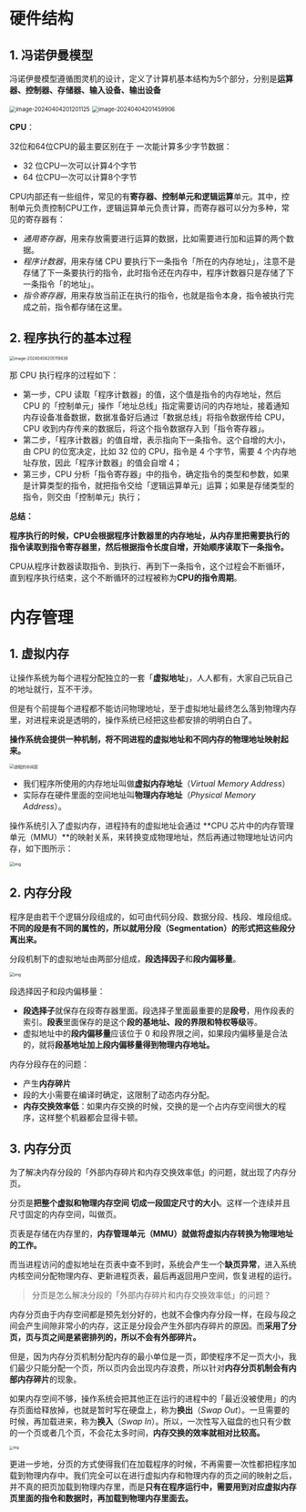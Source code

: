 # 硬件结构

## 1. 冯诺伊曼模型

冯诺伊曼模型遵循图灵机的设计，定义了计算机基本结构为5个部分，分别是**运算器、控制器、存储器、输入设备、输出设备**

<img src="05-面试-操作系统.assets/image-20240404201201125.png" alt="image-20240404201201125" style="zoom:70%;" />

<img src="05-面试-操作系统.assets/image-20240404201459906.png" alt="image-20240404201459906" style="zoom:70%;" />

**CPU**：

32位和64位CPU的最主要区别在于 一次能计算多少字节数据：

- 32 位CPU一次可以计算4个字节
- 64 位CPU一次可以计算8个字节

CPU内部还有一些组件，常见的有**寄存器、控制单元和逻辑运算**单元。其中，控制单元负责控制CPU工作，逻辑运算单元负责计算，而寄存器可以分为多种，常见的寄存器有：

- *通用寄存器*，用来存放需要进行运算的数据，比如需要进行加和运算的两个数据。
- *程序计数器*，用来存储 CPU 要执行下一条指令「所在的内存地址」，注意不是存储了下一条要执行的指令，此时指令还在内存中，程序计数器只是存储了下一条指令「的地址」。
- *指令寄存器*，用来存放当前正在执行的指令，也就是指令本身，指令被执行完成之前，指令都存储在这里。

## 2. 程序执行的基本过程

<img src="05-面试-操作系统.assets/image-20240404205119438.png" alt="image-20240404205119438" style="zoom:50%;" />

那 CPU 执行程序的过程如下：

- 第一步，CPU 读取「程序计数器」的值，这个值是指令的内存地址，然后 CPU 的「控制单元」操作「地址总线」指定需要访问的内存地址，接着通知内存设备准备数据，数据准备好后通过「数据总线」将指令数据传给 CPU，CPU 收到内存传来的数据后，将这个指令数据存入到「指令寄存器」。
- 第二步，「程序计数器」的值自增，表示指向下一条指令。这个自增的大小，由 CPU 的位宽决定，比如 32 位的 CPU，指令是 4 个字节，需要 4 个内存地址存放，因此「程序计数器」的值会自增 4；
- 第三步，CPU 分析「指令寄存器」中的指令，确定指令的类型和参数，如果是计算类型的指令，就把指令交给「逻辑运算单元」运算；如果是存储类型的指令，则交由「控制单元」执行；

**总结：**

**程序执行的时候，CPU会根据程序计数器里的内存地址，从内存里把需要执行的指令读取到指令寄存器里，然后根据指令长度自增，开始顺序读取下一条指令。**

CPU从程序计数器读取指令、到执行、再到下一条指令，这个过程会不断循环，直到程序执行结束，这个不断循环的过程被称为**CPU的指令周期**。







# 内存管理

## 1. 虚拟内存

让操作系统为每个进程分配独立的一套「**虚拟地址**」，人人都有，大家自己玩自己的地址就行，互不干涉。

但是有个前提每个进程都不能访问物理地址，至于虚拟地址最终怎么落到物理内存里，对进程来说是透明的，操作系统已经把这些都安排的明明白白了。

**操作系统会提供一种机制，将不同进程的虚拟地址和不同内存的物理地址映射起来。**

<img src="05-面试-操作系统.assets/298fb68e3da94d767b02f2ed81ebf2c4.png" alt="进程的中间层" style="zoom:50%;" />

- 我们程序所使用的内存地址叫做**虚拟内存地址**（*Virtual Memory Address*）
- 实际存在硬件里面的空间地址叫**物理内存地址**（*Physical Memory Address*）。

操作系统引入了虚拟内存，进程持有的虚拟地址会通过 **CPU 芯片中的内存管理单元（MMU）**的映射关系，来转换变成物理地址，然后再通过物理地址访问内存，如下图所示：

<img src="05-面试-操作系统.assets/72ab76ba697e470b8ceb14d5fc5688d9.png" alt="img" style="zoom:50%;" />

## 2. 内存分段

程序是由若干个逻辑分段组成的，如可由代码分段、数据分段、栈段、堆段组成。**不同的段是有不同的属性的，所以就用分段（Segmentation）的形式把这些段分离出来。**

分段机制下的虚拟地址由两部分组成，**段选择因子**和**段内偏移量**。

<img src="05-面试-操作系统.assets/a9ed979e2ed8414f9828767592aadc21.png" alt="img" style="zoom:50%;" />

段选择因子和段内偏移量：

- **段选择子**就保存在段寄存器里面。段选择子里面最重要的是**段号**，用作段表的索引。**段表**里面保存的是这个**段的基地址、段的界限和特权等级**等。
- 虚拟地址中的**段内偏移量**应该位于 0 和段界限之间，如果段内偏移量是合法的，就将**段基地址加上段内偏移量得到物理内存地址。**

内存分段存在的问题：

- 产生**内存碎片**
- 段的大小需要在编译时确定，这限制了动态内存分配。
- **内存交换效率低**：如果内存交换的时候，交换的是一个占内存空间很大的程序，这样整个机器都会显得卡顿。

## 3. 内存分页

为了解决内存分段的「外部内存碎片和内存交换效率低」的问题，就出现了内存分页。

分页是**把整个虚拟和物理内存空间 切成一段固定尺寸的大小**。这样一个连续并且尺寸固定的内存空间，叫做页。

页表是存储在内存里的，**内存管理单元（MMU）就做将虚拟内存转换为物理地址的工作。**

而当进程访问的虚拟地址在页表中查不到时，系统会产生一个**缺页异常**，进入系统内核空间分配物理内存、更新进程页表，最后再返回用户空间，恢复进程的运行。

> 分页是怎么解决分段的「外部内存碎片和内存交换效率低」的问题？

内存分页由于内存空间都是预先划分好的，也就不会像内存分段一样，在段与段之间会产生间隙非常小的内存，这正是分段会产生外部内存碎片的原因。而**采用了分页，页与页之间是紧密排列的，所以不会有外部碎片。**

但是，因为内存分页机制分配内存的最小单位是一页，即使程序不足一页大小，我们最少只能分配一个页，所以页内会出现内存浪费，所以针对**内存分页机制会有内部内存碎片**的现象。

如果内存空间不够，操作系统会把其他正在运行的进程中的「最近没被使用」的内存页面给释放掉，也就是暂时写在硬盘上，称为**换出**（*Swap Out*）。一旦需要的时候，再加载进来，称为**换入**（*Swap In*）。所以，一次性写入磁盘的也只有少数的一个页或者几个页，不会花太多时间，**内存交换的效率就相对比较高。**

<img src="05-面试-操作系统.assets/388a29f45fe947e5a49240e4eff13538-20230309234651917.png" alt="img" style="zoom:40%;" />

更进一步地，分页的方式使得我们在加载程序的时候，不再需要一次性都把程序加载到物理内存中。我们完全可以在进行虚拟内存和物理内存的页之间的映射之后，并不真的把页加载到物理内存里，而是**只有在程序运行中，需要用到对应虚拟内存页里面的指令和数据时，再加载到物理内存里面去。**























